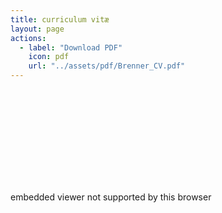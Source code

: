 ```yaml
---
title: curriculum vitæ
layout: page
actions:
  - label: "Download PDF"
    icon: pdf
    url: "../assets/pdf/Brenner_CV.pdf"
---
```



<object data="/assets/pdf/Brenner_CV.pdf" type="application/pdf" width="80%" height="750px">
    <embed src="/assets/pdf/Brenner_CV.pdf" type="application/pdf">
        <p>embedded viewer not supported by this browser</p>
    </embed>    
</object>
